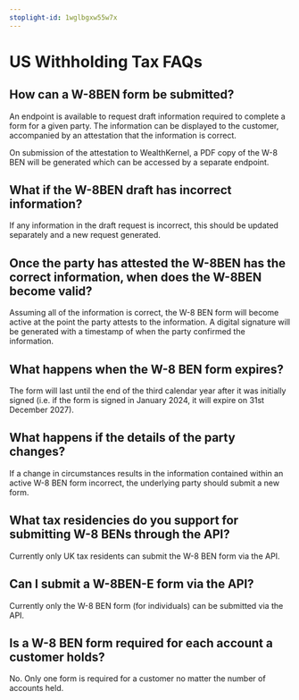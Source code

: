 ```yaml
---
stoplight-id: 1wglbgxw55w7x
---
```


# US Withholding Tax FAQs

## How can a W-8BEN form be submitted?

An endpoint is available to request draft information required to complete a form for a given party. The information can be displayed to the customer, accompanied by an attestation that the information is correct. 

On submission of the attestation to WealthKernel, a PDF copy of the W-8 BEN will be generated which can be accessed by a separate endpoint. 

## What if the W-8BEN draft has incorrect information?

If any information in the draft request is incorrect, this should be updated separately and a new request generated. 

## Once the party has attested the W-8BEN has the correct information, when does the W-8BEN become valid?

Assuming all of the information is correct, the W-8 BEN form will become active at the point the party attests to the information. A digital signature will be generated with a timestamp of when the party confirmed the information. 

## What happens when the W-8 BEN form expires?

The form will last until the end of the third calendar year after it was initially signed (i.e. if the form is signed in January 2024, it will expire on 31st December 2027). 

## What happens if the details of the party changes?

If a change in circumstances results in the information contained within an active W-8 BEN form incorrect, the underlying party should submit a new form. 

## What tax residencies do you support for submitting W-8 BENs through the API?

Currently only UK tax residents can submit the W-8 BEN form via the API. 

## Can I submit a W-8BEN-E form via the API?

Currently only the W-8 BEN form (for individuals) can be submitted via the API.

## Is a W-8 BEN form required for each account a customer holds?

No. Only one form is required for a customer no matter the number of accounts held. 

